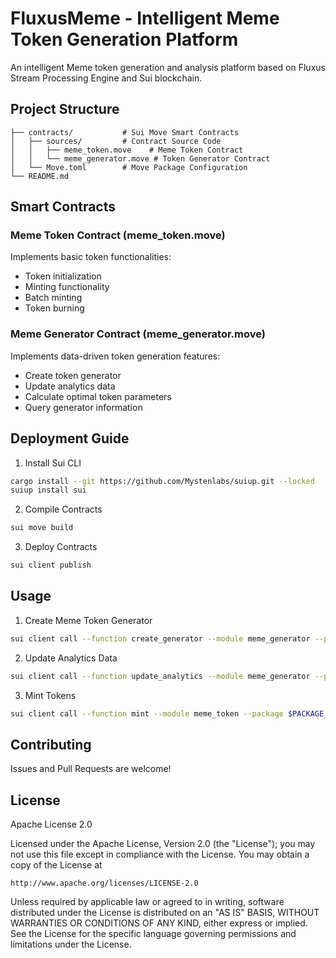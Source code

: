 # FluxusMeme - Intelligent Meme Token Generation Platform

An intelligent Meme token generation and analysis platform based on Fluxus Stream Processing Engine and Sui blockchain.

## Project Structure

```
├── contracts/           # Sui Move Smart Contracts
│   ├── sources/         # Contract Source Code
│   │   ├── meme_token.move    # Meme Token Contract
│   │   └── meme_generator.move # Token Generator Contract
│   └── Move.toml        # Move Package Configuration
└── README.md
```

## Smart Contracts

### Meme Token Contract (meme_token.move)

Implements basic token functionalities:
- Token initialization
- Minting functionality
- Batch minting
- Token burning

### Meme Generator Contract (meme_generator.move)

Implements data-driven token generation features:
- Create token generator
- Update analytics data
- Calculate optimal token parameters
- Query generator information

## Deployment Guide

1. Install Sui CLI
```bash
cargo install --git https://github.com/Mystenlabs/suiup.git --locked
suiup install sui
```

2. Compile Contracts
```bash
sui move build
```

3. Deploy Contracts
```bash
sui client publish
```

## Usage

1. Create Meme Token Generator
```bash
sui client call --function create_generator --module meme_generator --package $PACKAGE_ID --args "Fluko" "Fluko Meme Token"
```

2. Update Analytics Data
```bash
sui client call --function update_analytics --module meme_generator --package $PACKAGE_ID --args $GENERATOR_ID 80 70 90
```

3. Mint Tokens
```bash
sui client call --function mint --module meme_token --package $PACKAGE_ID --args $TREASURY_CAP 1000000000 $RECIPIENT
```

## Contributing

Issues and Pull Requests are welcome!

## License

Apache License 2.0

Licensed under the Apache License, Version 2.0 (the "License");
you may not use this file except in compliance with the License.
You may obtain a copy of the License at

    http://www.apache.org/licenses/LICENSE-2.0

Unless required by applicable law or agreed to in writing, software
distributed under the License is distributed on an "AS IS" BASIS,
WITHOUT WARRANTIES OR CONDITIONS OF ANY KIND, either express or implied.
See the License for the specific language governing permissions and
limitations under the License.
